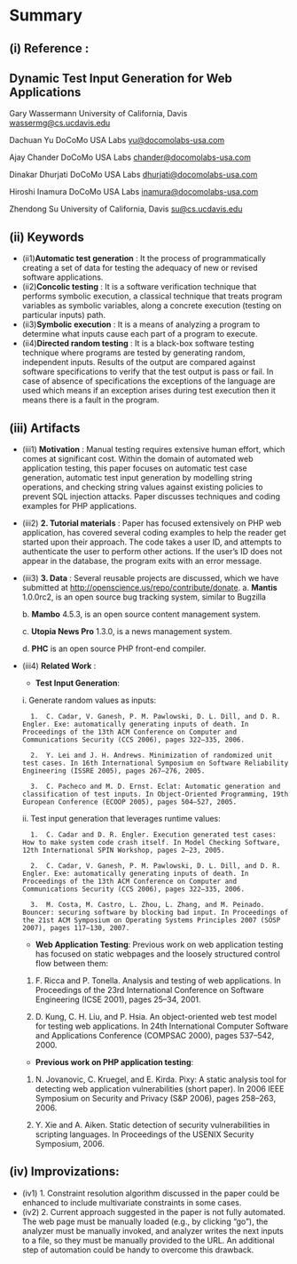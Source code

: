 # Summary 
## (i) Reference : 
## Dynamic Test Input Generation for Web Applications
Gary Wassermann
University of California, Davis
wassermg@cs.ucdavis.edu

Dachuan Yu
DoCoMo USA Labs
yu@docomolabs-usa.com

Ajay Chander
DoCoMo USA Labs
chander@docomolabs-usa.com

Dinakar Dhurjati
DoCoMo USA Labs
dhurjati@docomolabs-usa.com

Hiroshi Inamura
DoCoMo USA Labs
inamura@docomolabs-usa.com

Zhendong Su
University of California, Davis
su@cs.ucdavis.edu

## (ii) Keywords
  * (ii1)**Automatic test generation** : It the process of programmatically creating a set of data for testing the adequacy of new or revised software applications.
  * (ii2)**Concolic testing** : It is a software verification technique that performs symbolic execution, a classical technique that treats program variables as symbolic variables, along a concrete execution (testing on particular inputs) path. 
  * (ii3)**Symbolic execution** : It is a means of analyzing a program to determine what inputs cause each part of a program to execute.
  * (ii4)**Directed random testing**  : It is a black-box software testing technique where programs are tested by generating random, independent inputs. Results of the output are compared against software specifications to verify that the test output is pass or fail. In case of absence of specifications the exceptions of the language are used which means if an exception arises during test execution then it means there is a fault in the program.

## (iii) Artifacts
* (iii1) **Motivation** : Manual testing requires extensive human effort, which comes at significant cost. Within the domain of automated web application testing, this paper focuses on automatic test case generation, automatic test input generation by modelling string operations, and checking string values against existing policies to prevent SQL injection attacks. Paper discusses techniques and coding examples for PHP applications.
* (iii2) **2.	Tutorial materials** : Paper has focused extensively on PHP web application, has covered several coding examples to help the reader get started upon their approach. The code takes a user ID, and attempts to authenticate the user to perform other actions. If the user’s ID does not appear in the database, the program exits with an error message.
* (iii3) **3.	Data** : Several reusable projects are discussed, which we have submitted  at http://openscience.us/repo/contribute/donate.
    a.	**Mantis** 1.0.0rc2, is an open source bug tracking system, similar to Bugzilla

    b.	**Mambo** 4.5.3, is an open source content management system.

    c.	**Utopia News Pro** 1.3.0, is a news management system.

    d.	**PHC** is an open source PHP front-end compiler.
* (iii4) **Related Work** : 
   * 	**Test Input Generation**: 
   
    i.	Generate random values as inputs:
    
        1.	C. Cadar, V. Ganesh, P. M. Pawlowski, D. L. Dill, and D. R. Engler. Exe: automatically generating inputs of death. In Proceedings of the 13th ACM Conference on Computer and Communications Security (CCS 2006), pages 322–335, 2006.
      
        2.	Y. Lei and J. H. Andrews. Minimization of randomized unit test cases. In 16th International Symposium on Software Reliability Engineering (ISSRE 2005), pages 267–276, 2005.
      
        3.	C. Pacheco and M. D. Ernst. Eclat: Automatic generation and classification of test inputs. In Object-Oriented Programming, 19th European Conference (ECOOP 2005), pages 504–527, 2005.

    ii.	Test input generation that leverages runtime values:
    
        1.	C. Cadar and D. R. Engler. Execution generated test cases: How to make system code crash itself. In Model Checking Software, 12th International SPIN Workshop, pages 2–23, 2005.
      
        2.	C. Cadar, V. Ganesh, P. M. Pawlowski, D. L. Dill, and D. R. Engler. Exe: automatically generating inputs of death. In Proceedings of the 13th ACM Conference on Computer and Communications Security (CCS 2006), pages 322–335, 2006.

        3.	M. Costa, M. Castro, L. Zhou, L. Zhang, and M. Peinado. Bouncer: securing software by blocking bad input. In Proceedings of the 21st ACM Symposium on Operating Systems Principles 2007 (SOSP 2007), pages 117–130, 2007.

   * **Web Application Testing**: Previous work on web application testing has focused on static webpages and the loosely structured control flow between them: 
   
    1.	F. Ricca and P. Tonella. Analysis and testing of web applications. In Proceedings of the 23rd International Conference on Software Engineering (ICSE 2001), pages 25–34, 2001.
   
    2.	D. Kung, C. H. Liu, and P. Hsia. An object-oriented web test model for testing web applications. In 24th International Computer Software and Applications Conference (COMPSAC 2000), pages 537–542, 2000.

   * **Previous work on PHP application testing**:
   
    1.	N. Jovanovic, C. Kruegel, and E. Kirda. Pixy: A static analysis tool for detecting web application vulnerabilities (short paper). In 2006 IEEE Symposium on Security and Privacy (S&P 2006), pages 258–263, 2006.
   
    2.	Y. Xie and A. Aiken. Static detection of security vulnerabilities in scripting languages. In Proceedings of the USENIX Security Symposium, 2006.

## (iv) Improvizations:
  * (iv1) 1.	Constraint resolution algorithm discussed in the paper could be enhanced to include multivariate constraints in some cases.
  * (iv2) 2.	Current approach suggested in the paper is not fully automated. The web page must be manually loaded (e.g., by clicking “go”), the analyzer must be manually invoked, and analyzer writes the next inputs to a file, so they must be manually provided to the URL. An additional step of automation could be handy to overcome this drawback.



